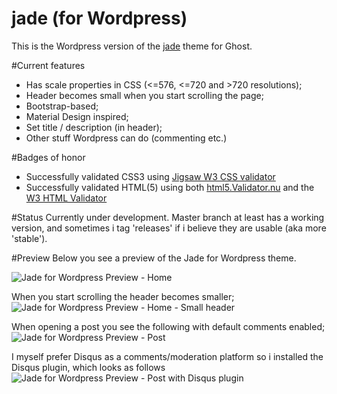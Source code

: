 jade (for Wordpress)
==================
This is the Wordpress version of the [jade](https://github.com/hxkclan/jade) theme for Ghost. 

#Current features
- Has scale properties in CSS (<=576, <=720 and >720 resolutions);
- Header becomes small when you start scrolling the page;
- Bootstrap-based;
- Material Design inspired;
- Set title / description (in header);
- Other stuff Wordpress can do (commenting etc.)

#Badges of honor
- Successfully validated CSS3 using [Jigsaw W3 CSS validator](http://jigsaw.w3.org/css-validator/validator)
- Successfully validated HTML(5) using both [html5.Validator.nu](http://html5.validator.nu) and the [W3 HTML Validator](http://validator.w3.org/)

#Status
Currently under development. Master branch at least has a working version, and sometimes i tag 'releases' if i believe they are usable (aka more 'stable'). 

#Preview
Below you see a preview of the Jade for Wordpress theme.

![Jade for Wordpress Preview - Home](http://img.photobucket.com/albums/v385/hxkclan/github/Jade%20for%20Wordpress/Screenshotfrom2015-01-02161732.png)

When you start scrolling the header becomes smaller;
![Jade for Wordpress Preview - Home - Small header](http://img.photobucket.com/albums/v385/hxkclan/github/Jade%20for%20Wordpress/Screenshotfrom2015-01-02160152.png)

When opening a post you see the following with default comments enabled;
![Jade for Wordpress Preview - Post](http://img.photobucket.com/albums/v385/hxkclan/github/Jade%20for%20Wordpress/Screenshotfrom2015-01-02160457.png)

I myself prefer Disqus as a comments/moderation platform so i installed the Disqus plugin, which looks as follows
![Jade for Wordpress Preview - Post with Disqus plugin](http://img.photobucket.com/albums/v385/hxkclan/github/Jade%20for%20Wordpress/Screenshotfrom2015-01-02160135.png)
